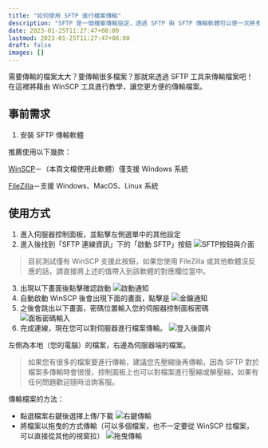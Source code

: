 ```yaml
---
title: "如何使用 SFTP 進行檔案傳輸"
description: "SFTP 是一個檔案傳輸協定，透過 SFTP 與 SFTP 傳輸軟體可以使一次將多個檔案進行上傳到伺服器主機內或下載到本機內，非常簡單的操作方式，並且也沒有面板上的 100MB 的傳輸限制。"
date: 2023-01-25T11:27:47+08:00
lastmod: 2023-01-25T11:27:47+08:00
draft: false
images: []
---
```


需要傳輸的檔案太大？要傳輸很多檔案？那就來透過 SFTP 工具來傳輸檔案吧！在這裡將藉由 WinSCP 工具進行教學，讓您更方便的傳輸檔案。

## 事前需求

1. 安裝 SFTP 傳輸軟體

推薦使用以下幾款：

[WinSCP](https://winscp.net/eng/download.php)－（本頁文檔使用此軟體）僅支援 Windows 系統

[FileZilla](https://filezilla-project.org/download.php?type=client)－支援 Windows、MacOS、Linux 系統

## 使用方式

1. 進入伺服器控制面板，並點擊左側選單中的其他設定
2. 進入後找到「SFTP 連線資訊」下的「啟動 SFTP」按鈕
  ![SFTP按鈕與介面](https://image.vproxy.cloud/wp-content/uploads/cloud.panel_sftp1.png)
  > 目前測試僅有 WinSCP 支援此按鈕，如果您使用 FileZilla 或其他軟體沒反應的話，請直接將上述的值帶入到該軟體的對應欄位當中。
3. 出現以下畫面後點擊確認啟動
  ![啟動通知](https://image.vproxy.cloud/wp-content/uploads/cloud.panel_sftp2.png)
4. 自動啟動 WinSCP 後會出現下面的畫面，點擊是
  ![金鑰通知](https://image.vproxy.cloud/wp-content/uploads/cloud.panel_sftp3.png)
5. 之後會跳出以下畫面，密碼位置輸入您的伺服器控制面板密碼
  ![面板密碼輸入](https://image.vproxy.cloud/wp-content/uploads/cloud.panel_sftp4.png)
6. 完成連線，現在您可以對伺服器進行檔案傳輸。
  ![登入後圖片](https://image.vproxy.cloud/wp-content/uploads/cloud.panel_sftp5.png)

左側為本地（您的電腦）的檔案，右邊為伺服器端的檔案。

> 如果您有很多的檔案要進行傳輸，建議您先壓縮後再傳輸，因為 SFTP 對於檔案多傳輸時會很慢，控制面板上也可以對檔案進行壓縮或解壓縮，如果有任何問題歡迎隨時洽詢客服。

傳輸檔案的方法：
* 點選檔案右鍵後選擇上傳/下載
  ![右鍵傳輸](https://image.vproxy.cloud/wp-content/uploads/cloud.panel_sftp_gif1.gif)
* 將檔案以拖曳的方式傳輸（可以多個檔案，也不一定要從 WinSCP 拉檔案，可以直接從其他的視窗拉）
  ![拖曳傳輸](https://image.vproxy.cloud/wp-content/uploads/cloud.panel_sftp_gif2.gif)
